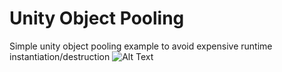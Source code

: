 # Unity Object Pooling
Simple unity object pooling example to avoid expensive runtime instantiation/destruction
![Alt Text](https://media.giphy.com/media/q808S2jAuWbm3nlt6K/giphy.gif)
